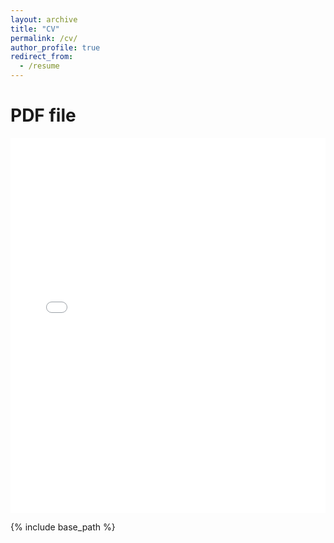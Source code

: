 ```yaml
---
layout: archive
title: "CV"
permalink: /cv/
author_profile: true
redirect_from:
  - /resume
---
```

<html lang="en">
<head>
    <meta charset="UTF-8">
    <meta name="viewport" content="width=device-width, initial-scale=1.0">
    <title>PDF Embed Example</title>
</head>
<body>
    <h1>PDF file</h1>
    <embed src="/files/Academic_CV_JK.pdf" type="application/pdf" width="100%" height="600px" />
</body>
</html>

{% include base_path %}

